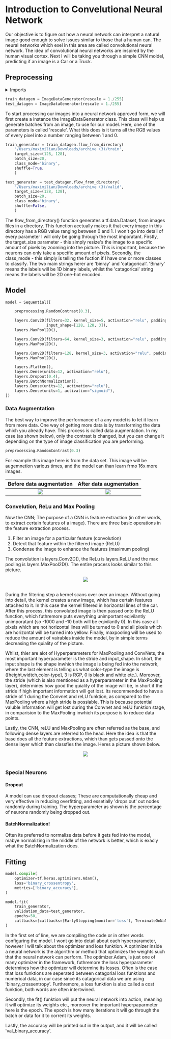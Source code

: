# Introduction to Convelutional Neural Network

Our objective is to figure out how a neural network can interpret a natural image good enough to solve issues similar to those that a human can. The neural networks which exel in this area are called convolutional neural network. The idea of convolutional neural networks are inspired by the human visual cortex. Next I will be taking you through a simple CNN moldel, predicting if an image is a Car or a Truck.

## Preprocessing

<details>
  <summary>Imports</summary>
  
```python
import pandas as pd
import numpy as np
from tensorflow.keras.callbacks import EarlyStopping, TerminateOnNaN, TensorBoard
from tensorflow.keras.preprocessing import image_dataset_from_directory
from PIL import Image
import tensorflow as tf
from tensorflow import keras
from tensorflow.keras import layers
import sklearn
from tensorflow.keras.layers.experimental import preprocessing
import datetime
from keras import Sequential
from keras.preprocessing.image import ImageDataGenerator
```
</details>

```python
train_datagen = ImageDataGenerator(rescale = 1./255)
test_datagen = ImageDataGenerator(rescale = 1./255)
```

To start processing our images into a neural network approved form, we will first create a instance the ImageDataGenerator class. This class will help us generate batches from an image, to use for our model. Here, one of the parameters is called 'rescale'. What this does is it turns all the RGB values of every pixel into a number ranging between 1 and 0.

```python
train_generator = train_datagen.flow_from_directory(
    '/Users/maximilian/Downloads/archive (3)/train',
    target_size=(128, 128),
    batch_size=20,
    class_mode='binary',
    shuffle=True,
    )

test_generator = test_datagen.flow_from_directory(
    '/Users/maximilian/Downloads/archive (3)/valid',
    target_size=(128, 128),
    batch_size=20,
    class_mode='binary',
    shuffle=False,
    )
```

The flow_from_directory() function generates a tf.data.Dataset, from images files in a directory. This function acctually makes it that every image in this directory has a RGB value ranging between 0 and 1. I won't go into detail of every parameter I will only be going through the most imporatant. Firstly, the target_size parameter - this simply resize's the image to a specific amount of pixels by zooming into the picture. This is important, because the neurons can only take a specific amount of pixels. Secondly, the class_mode - this simply is telling the fuction if I have one or more classes to classify. The two main strings herer are 'binray' and 'catagorical'. 'Binary' means the labels will be 1D binary labels, whilst the 'catagorical' string means the labels will be 2D one-hot encoded.

## Model

```python
model = Sequential([

    preprocessing.RandomContrast(0.3),

    layers.Conv2D(filters=32, kernel_size=5, activation="relu", padding='same',
                  input_shape=[128, 128, 3]),
    layers.MaxPool2D(),

    layers.Conv2D(filters=64, kernel_size=3, activation="relu", padding='same'),
    layers.MaxPool2D(),

    layers.Conv2D(filters=128, kernel_size=3, activation="relu", padding='same'),
    layers.MaxPool2D(),

    layers.Flatten(),
    layers.Dense(units=12, activation="relu"),
    layers.Dropout(0.4),
    layers.BatchNormalization(),
    layers.Dense(units=12, activation="relu"),
    layers.Dense(units=1, activation="sigmoid"),
])
```

### Data Augmentation

The best way to improve the performance of a any model is to let it learn from more data. One way of getting more data is by transforming the data which you already have. This process is called data augmentation. In my case (as shown below), only the contrast is changed, but you can change it depending on the type of image classification you are performing.

```python
preprocessing.RandomContrast(0.3)
```

For example this image here is from the data set. This image will be augemnetion various times, and the model can than learn frmo 16x more images.

Before data augmentation   |  After data augmentation
:-------------------------:|:-------------------------:
![](https://i.ibb.co/kJM3jzz/Screenshot-2022-03-06-at-16-01-26.png)  |  ![](https://i.imgur.com/UaOm0ms.png)

### Convelution, ReLu and Max Pooling

Now the CNN; The purpose of a CNN is feature extraction (in other words, to extract certain feutures of a image). There are three basic operations in the feature extraction process. 

1. Filter an image for a particular feature (convolution)
2. Detect that feature within the filtered image (ReLU)
3. Condense the image to enhance the features (maximum pooling)

The convolution is layers.Conv2D(), the ReLu is layers.ReLU and the max pooling is layers.MaxPool2D(). The entire process looks similar to this picture.

<div align="center">
  <img src="https://i.imgur.com/IYO9lqp.png"><br><br>
</div>

During the filtering step a kernel scans over over an image. Without going into detail, the kernel creates a new image, which has certain features attached to it. In this case the kernel filtered in horizontal lines of the car. After this process, this convoluted image is then passed onto the ReLU function, which futhremore puts everything unimportant eqivilantly unimporatant (so -1000 and -10 both will be eqivilantly 0). In this case all pixels which are not horizontal lines will be turned to 0 and all pixels which are horizontal will be turned into yellow. Finally, maxpooling will be used to reduce the amount of vairables inside the model, by in simple terms decreasing the quiality of the picture. 

Whilst, thier are alot of Hyperparameters for MaxPooling and ConvNets, the most important hyperparameter is the stride and input_shape. In short, the input shape is the shape inwhich the image is being fed into the network, where the last element is telling us what color-type the image is ([height,widtch,color-type], 3 is RGP, 0 is black and white etc.). Moreover, the stride (which is also mentioned as a hyperparameter in the MaxPooling layer), determines how good the quiality of the image will be, in short if the stride if high important information will get lost. Its recommended to have a stride of 1 during the Convnet and reLU funktion, as compared to the MaxPooling where a high stride is possiable. This is because potential valuble information will get lost during the Convnet and reLU funktion stage, in comparision to the MaxPooling inwhich its porpose is to reduce data points. 

Lastly, the CNN, reLU and MaxPooling are often referred as the base, and following dense layers are referred to the head. Here the idea is that the base does all the feuture extractions, which than gets passed onto the dense layer which than classfies the image. Heres a picture shown below. 

<div align="center">
  <img src="https://i.ibb.co/HpDTDj3/U0n5xjU.png"><br><br>
</div>


### Special Neurons
#### Dropout
A model can use dropout classes; These are computationally cheap and very effective in reducing overfitting, and essetially 'drops out' out nodes randomly during training. The hyperparameter as shown is the percentage of neurons randomly being dropped out. 

#### BatchNormalization!
Often its preferred to normalize data before it gets fed into the model, mabye normalizing in the middle of the network is better, which is exacly what the BatchNormalization does. 

## Fitting 

```python
model.compile(
    optimizer=tf.keras.optimizers.Adam(),
    loss='binary_crossentropy',
    metrics=['binary_accuracy'],
)

model.fit(
    train_generator,
    validation_data=test_generator,
    epochs=50,
    callbacks=[callbacks=[EarlyStopping(monitor='loss'), TerminateOnNaN()]]
)

```

In the first set of line, we are compiling the code or in other words configuring the model. I wont go into detail about each hyperparameter, however I will talk about the optimizer and loss funktion. A optimizer inside a neural network is the algorithm or method that optimizes the weights such that the neural network can perform. The optimizer.Adam, is just one of many optimizer in the framework, futhremore the loss hyperparameter determines how the optimizer will determine its losses. Often is the case that loss funktions are seperated between catagorial loss funktions and numerical data, in our case since its catagorical data we are using 'binary_crossentropy'. Furthremore, a loss funktion is also called a cost funktion, both words are often intertwined.

Secondly, the fit() funktion will put the neural network into action, meaning it will optimize its weights etc., moreover the important hyperpaparmeter here is the epoch. The epoch is how many iterations it will go through the batch or data for it to corrent its weights. 

Lastly, the accuracy will be printed out in the output, and it will be called 'val_binary_accuracy'.

<!-- ## Optemizing

```python

def fit_with(batch_size, learning_rate, de_1, de_2, dp):
    model = Sequential([

    preprocessing.RandomContrast(0.3),

    layers.Conv2D(filters=32, kernel_size=5, activation="relu", padding='same',
                  input_shape=[128, 128, 3]),
    layers.MaxPool2D(),

    layers.Conv2D(filters=64, kernel_size=3, activation="relu", padding='same'),
    layers.MaxPool2D(),

    layers.Conv2D(filters=128, kernel_size=3, activation="relu", padding='same'),
    layers.MaxPool2D(),

    layers.Flatten(),
    layers.Dense(units=12, activation="relu"),
    layers.Dropout(0.4),
    layers.BatchNormalization(),
    layers.Dense(units=12, activation="relu"),
    layers.Dense(units=1, activation="sigmoid"),
    ])
    model.fit(train_generator, validation_data=test_generator, epochs=50, callbacks=[callbacks=[EarlyStopping(monitor='loss'), TerminateOnNaN()]])
    batch_test = test_generator.next()
    prediction = model_1.predict(batch_test)
    acc = mean_absolute_error(y_test, predictions)
    return float(acc)


pbounds = {'batch_size': (10, 150),
           'learning_rate': (0.01, 0.5),
           'de_1': (8, 24),
           'de_2': (8, 24),
           'dp': (0.2, 0.7)}

optimizer = BayesianOptimization(f=fit_with, pbounds=pbounds)

optimizer.maximize(init_points=50, n_iter=150)

```

Here is a optimizing method that I use sometimes, I however won't go into detail.

![BayesianOptimization in action](./bayesian_optimization.gif) -->
